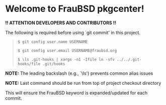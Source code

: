 [//]: # ($FrauBSD: README.md 2017-07-06 20:33:32 -0700 freebsdfrau $)

# Welcome to FrauBSD pkgcenter!

**!! ATTENTION DEVELOPERS AND CONTRIBUTORS !!**

The following is required before using `git commit' in this project.

> `$ git config user.name USERNAME`
>
> `$ git config user.email USERNAME@fraubsd.org`
>
> `$ \ls .git-hooks | xargs -n1 -Ifile ln -sfv ../../.git-hooks/file .git/hooks`

**NOTE:** The leading backslash (e.g., `\ls') prevents common alias issues

**NOTE:** Last command should be run from top of project checkout directory

This will ensure the FrauBSD keyword is expanded/updated for each commit.

